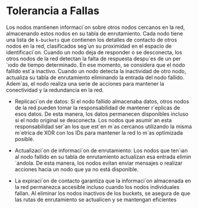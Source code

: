 # Tolerancia a Fallas

Los nodos mantienen informaci´on sobre otros nodos cercanos en la red, almacenando estos nodos en su tabla de enrutamiento. Cada nodo tiene una lista
de `k-buckets` que contienen los detalles de contacto de otros nodos en la red,
clasificados seg´un su proximidad en el espacio de identificaci´on.
Cuando un nodo deja de responder o se desconecta, los otros nodos de la red
detectan la falta de respuesta despu´es de un per´ıodo de tiempo determinado.
En ese momento, se considera que el nodo fallido est´a inactivo.
Cuando un nodo detecta la inactividad de otro nodo, actualiza su tabla de
enrutamiento eliminando la entrada del nodo fallido. Adem´as, el nodo realiza
una serie de acciones para mantener la conectividad y la redundancia en la red.

- Replicaci´on de datos: Si el nodo fallido almacenaba datos, otros nodos
de la red pueden tomar la responsabilidad de mantener r´eplicas de esos
datos. De esta manera, los datos permanecen disponibles incluso si el nodo
original se desconecta. Los nodos que asumir´an esta responsabilidad ser´an
los que est´en m´as cercanos utilizando la misma m´etrica de XOR con los
IDs para mantener la red lo m´as optimizada posible.

- Actualizaci´on de informaci´on de enrutamiento: Los nodos que ten´ıan
al nodo fallido en su tabla de enrutamiento actualizan esa entrada elimin´andola. De esta manera, los nodos evitan enviar mensajes o realizar
acciones hacia un nodo que ya no está disponible.

- La expiraci´on de contacto garantiza que la informaci´on almacenada en la red
permanezca accesible incluso cuando los nodos individuales fallan. Al eliminar
los nodos inactivos de los buckets, se asegura de que las rutas de enrutamiento
se actualicen y se mantengan eficientes
